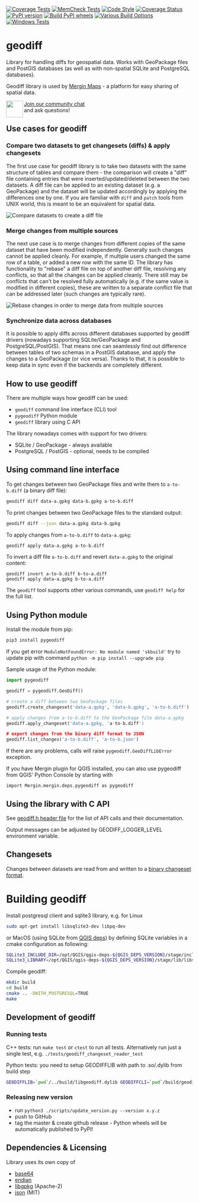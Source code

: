 [![Coverage Tests](https://github.com/MerginMaps/geodiff/workflows/Coverage%20Tests/badge.svg)](https://github.com/MerginMaps/geodiff/actions?query=workflow%3A%22Coverage+Tests%22)
[![MemCheck Tests](https://github.com/MerginMaps/geodiff/workflows/MemCheck%20Tests/badge.svg)](https://github.com/MerginMaps/geodiff/actions?query=workflow%3A%22MemCheck+Tests%22)
[![Code Style](https://github.com/MerginMaps/geodiff/workflows/Code%20Layout/badge.svg)](https://github.com/MerginMaps/geodiff/actions?query=workflow%3A%22Code+Layout%22)
[![Coverage Status](https://coveralls.io/repos/github/MerginMaps/geodiff/badge.svg?branch=master)](https://coveralls.io/github/MerginMaps/geodiff?branch=master)
[![PyPI version](https://badge.fury.io/py/pygeodiff.svg)](https://badge.fury.io/py/pygeodiff)
[![Build PyPI wheels](https://github.com/MerginMaps/geodiff/actions/workflows/python_packages.yml/badge.svg)](https://github.com/MerginMaps/geodiff/actions/workflows/python_packages.yml)
[![Various Build Options](https://github.com/MerginMaps/geodiff/actions/workflows/build_options_test.yml/badge.svg)](https://github.com/MerginMaps/geodiff/actions/workflows/build_options_test.yml)
[![Windows Tests](https://github.com/MerginMaps/geodiff/actions/workflows/win_tests.yml/badge.svg)](https://github.com/MerginMaps/geodiff/actions/workflows/win_tests.yml)

# geodiff

Library for handling diffs for geospatial data. Works with GeoPackage files and PostGIS databases (as well as with non-spatial SQLite and PostgreSQL databases).

Geodiff library is used by [Mergin Maps](https://merginmaps.com/) - a platform for easy sharing of spatial data.

<div><img align="left" width="45" height="45" src="https://raw.githubusercontent.com/MerginMaps/docs/main/src/.vuepress/public/slack.svg"><a href="https://merginmaps.com/community/join">Join our community chat</a><br/>and ask questions!</div>

## Use cases for geodiff


### Compare two datasets to get changesets (diffs) & apply changesets

The first use case for geodiff library is to take two datasets with the same structure of tables and compare them - the comparison will create a "diff" file containing entries that were inserted/updated/deleted between the two datasets. A diff file can be applied to an existing dataset (e.g. a GeoPackage) and the dataset will be updated accordingly by applying the differences one by one. If you are familiar with `diff` and `patch` tools from UNIX world, this is meant to be an equivalent for spatial data.

![Compare datasets to create a diff file](docs/img/geodiff-diff.png)

### Merge changes from multiple sources

The next use case is to merge changes from different copies of the same dataset that have been modified independently. Generally such changes cannot be applied cleanly. For example, if multiple users changed the same row of a table, or added a new row with the same ID. The library has functionality to "rebase" a diff file on top of another diff file, resolving any conflicts, so that all the changes can be applied cleanly. There still may be conflicts that can't be resolved fully automatically (e.g. if the same value is modified in different copies), these are written to a separate conflict file that can be addressed later (such changes are typically rare).

![Rebase changes in order to merge data from multiple sources](docs/img/geodiff-rebase.png)

### Synchronize data across databases

It is possible to apply diffs across different databases supported by geodiff drivers (nowadays supporting SQLite/GeoPackage and PostgreSQL/PostGIS). That means one can seamlessly find out difference between tables of two schemas in a PostGIS database, and apply the changes to a GeoPackage (or vice versa). Thanks to that, it is possible to keep data in sync even if the backends are completely different.

## How to use geodiff

There are multiple ways how geodiff can be used:

- `geodiff` command line interface (CLI) tool
- `pygeodiff` Python module
- `geodiff` library using C API

The library nowadays comes with support for two drivers:
- SQLite / GeoPackage - always available
- PostgreSQL / PostGIS - optional, needs to be compiled


## Using command line interface

To get changes between two GeoPackage files and write them to `a-to-b.diff` (a binary diff file):
```bash
geodiff diff data-a.gpkg data-b.gpkg a-to-b.diff
```

To print changes between two GeoPackage files to the standard output:
```bash
geodiff diff --json data-a.gpkg data-b.gpkg
```

To apply changes from `a-to-b.diff` to `data-a.gpkg`:
```bash
geodiff apply data-a.gpkg a-to-b.diff
```

To invert a diff file `a-to-b.diff` and revert `data-a.gpkg` to the original content:
```base
geodiff invert a-to-b.diff b-to-a.diff
geodiff apply data-a.gpkg b-to-a.diff
```

The `geodiff` tool supports other various commands, use `geodiff help` for the full list.

## Using Python module

Install the module from pip:
```bash
pip3 install pygeodiff
```

If you get error `ModuleNotFoundError: No module named 'skbuild'` try to update pip with command
`python -m pip install --upgrade pip`

Sample usage of the Python module:

```python
import pygeodiff

geodiff = pygeodiff.GeoDiff()

# create a diff between two GeoPackage files
geodiff.create_changeset('data-a.gpkg', 'data-b.gpkg', 'a-to-b.diff')

# apply changes from a-to-b.diff to the GeoPackage file data-a.gpkg
geodiff.apply_changeset('data-a.gpkg, 'a-to-b.diff')

# export changes from the binary diff format to JSON
geodiff.list_changes('a-to-b.diff', 'a-to-b.json')
```

If there are any problems, calls will raise `pygeodiff.GeoDiffLibError` exception.

If you have Mergin plugin for QGIS installed, you can also use pygeodiff from QGIS' Python Console by starting with

```
import Mergin.mergin.deps.pygeodiff as pygeodiff
```


## Using the library with C API

See [geodiff.h header file](https://github.com/MerginMaps/geodiff/blob/master/geodiff/src/geodiff.h) for the list of API calls and their documentation.

Output messages can be adjusted by GEODIFF_LOGGER_LEVEL environment variable.

## Changesets

Changes between datasets are read from and written to a [binary changeset format](docs/changeset-format.md).

# Building geodiff

Install postgresql client and sqlite3 library, e.g. for Linux
```bash
sudo apt-get install libsqlite3-dev libpq-dev
```
or MacOS (using SQLite from [QGIS deps](https://qgis.org/downloads/macos/deps/)) by defining SQLite variables in
a cmake configuration as following:
```bash
SQLite3_INCLUDE_DIR=/opt/QGIS/qgis-deps-${QGIS_DEPS_VERSION}/stage/include
SQLite3_LIBRARY=/opt/QGIS/qgis-deps-${QGIS_DEPS_VERSION}/stage/lib/libsqlite3.dylib
```

Compile geodiff:
```bash
mkdir build
cd build
cmake .. -DWITH_POSTGRESQL=TRUE
make
```

## Development of geodiff

### Running tests

C++ tests: run `make test` or `ctest` to run all tests. Alternatively run just a single test, e.g. `./tests/geodiff_changeset_reader_test`

Python tests: you need to setup GEODIFFLIB with path to .so/.dylib from build step
```bash
GEODIFFLIB=`pwd`/../build/libgeodiff.dylib GEODIFFCLI=`pwd`/build/geodiff pytest
```

### Releasing new version

- run `python3 ./scripts/update_version.py --version x.y.z`
- push to GitHub
- tag the master & create github release - Python wheels will be automatically published to PyPI!

## Dependencies & Licensing

Library uses its own copy of
 - [base64](geodiff/src/3rdparty/base64utils.cpp)
 - [endian](geodiff/src/3rdparty/portableendian.h)
 - [libgpkg](https://github.com/luciad/libgpkg) (Apache-2)
 - [json](https://github.com/nlohmann/json) (MIT)
